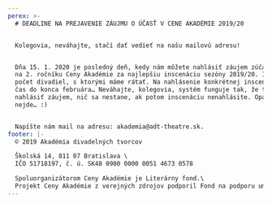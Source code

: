 ```yaml
---
perex: >-
  # DEADLINE NA PREJAVENIE ZÁUJMU O ÚČASŤ V CENE AKADÉMIE 2019/20


  Kolegovia, neváhajte, stačí dať vedieť na našu mailovú adresu!


  Dňa 15. 1. 2020 je posledný deň, kedy nám môžete nahlásiť záujem zúčastniť sa
  na 2. ročníku Ceny Akadémie za najlepšiu inscenáciu sezóny 2019/20. Ide len o
  počet divadiel, s ktorými máme rátať. Na nahlásenie konkrétnej inscenácie je
  čas do konca februára… Neváhajte, kolegovia, systém funguje tak, že treba
  nahlásiť záujem, nič sa nestane, ak potom inscenáciu nenahlásite. Opačne to
  nejde… :)


  Napíšte nám mail na adresu: akademia@adt-theatre.sk.
footer: |-
  © 2019 Akadémia divadelných tvorcov

  Školská 14, 811 07 Bratislava \
  IČO 51718197, č. ú. SK48 0900 0000 0051 4673 0578

  Spoluorganizátorom Ceny Akadémie je Literárny fond.\
  Projekt Ceny Akadémie z verejných zdrojov podporil Fond na podporu umenia.
---
```


